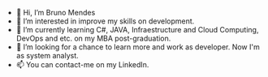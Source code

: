 - 👋 Hi, I’m Bruno Mendes
- 👀 I’m interested in improve my skills on development.
- 🌱 I’m currently learning C#, JAVA, Infraestructure and Cloud Computing, DevOps and etc. on my MBA post-graduation.
- 💞️ I’m looking for a chance to learn more and work as developer. Now I'm as system analyst.
- 📫 You can contact-me on my LinkedIn.

<!---
BrunoSMendes89/BrunoSMendes89 is a ✨ special ✨ repository because its `README.md` (this file) appears on your GitHub profile.
You can click the Preview link to take a look at your changes.
--->
